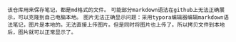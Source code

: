 `该仓库用来保存笔记，都是md格式的文件。`
`可能部分markdown语法在github上无法正确展示，可以克隆到自己电脑本地。`
`图片无法正确显示问题：采用typora编辑器编辑markdown语法笔记，图片是本地的。无法直接上传图片。但是同时将图片也上传了。所以拷贝文件到本地后，图片就可以正常显示了。`

